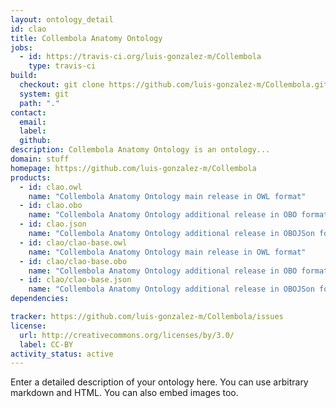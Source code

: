 ```yaml
---
layout: ontology_detail
id: clao
title: Collembola Anatomy Ontology
jobs:
  - id: https://travis-ci.org/luis-gonzalez-m/Collembola
    type: travis-ci
build:
  checkout: git clone https://github.com/luis-gonzalez-m/Collembola.git
  system: git
  path: "."
contact:
  email: 
  label: 
  github: 
description: Collembola Anatomy Ontology is an ontology...
domain: stuff
homepage: https://github.com/luis-gonzalez-m/Collembola
products:
  - id: clao.owl
    name: "Collembola Anatomy Ontology main release in OWL format"
  - id: clao.obo
    name: "Collembola Anatomy Ontology additional release in OBO format"
  - id: clao.json
    name: "Collembola Anatomy Ontology additional release in OBOJSon format"
  - id: clao/clao-base.owl
    name: "Collembola Anatomy Ontology main release in OWL format"
  - id: clao/clao-base.obo
    name: "Collembola Anatomy Ontology additional release in OBO format"
  - id: clao/clao-base.json
    name: "Collembola Anatomy Ontology additional release in OBOJSon format"
dependencies:

tracker: https://github.com/luis-gonzalez-m/Collembola/issues
license:
  url: http://creativecommons.org/licenses/by/3.0/
  label: CC-BY
activity_status: active
---
```


Enter a detailed description of your ontology here. You can use arbitrary markdown and HTML.
You can also embed images too.

